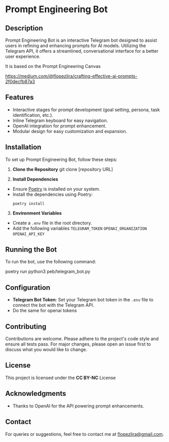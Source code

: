 # Prompt Engineering Bot

## Description

Prompt Engineering Bot is an interactive Telegram bot designed to assist users in refining and enhancing prompts for AI models. Utilizing the Telegram API, it offers a streamlined, conversational interface for a better user experience.

It is based on the Prompt Engineering Canvas 

https://medium.com/@flopezlira/crafting-effective-ai-prompts-2f0decfb87a3
## Features

- Interactive stages for prompt development (goal setting, persona, task identification, etc.).
- Inline Telegram keyboard for easy navigation.
- OpenAI integration for prompt enhancement.
- Modular design for easy customization and expansion.

## Installation

To set up Prompt Engineering Bot, follow these steps:

1. **Clone the Repository**
git clone [repository URL]

2. **Install Dependencies**
- Ensure [Poetry](https://python-poetry.org/docs/) is installed on your system.
- Install the dependencies using Poetry:
  ```
  poetry install
  ```

3. **Environment Variables**
- Create a `.env` file in the root directory.
- Add the following variables 
    `TELEGRAM_TOKEN`
    `OPENAI_ORGANIZATION`
    `OPENAI_API_KEY`

## Running the Bot

To run the bot, use the following command:

poetry run python3 peb/telegram_bot.py

## Configuration

- **Telegram Bot Token**: Set your Telegram bot token in the `.env` file to connect the bot with the Telegram API.
- Do the same for openai tokens

## Contributing

Contributions are welcome. Please adhere to the project's code style and ensure all tests pass. For major changes, please open an issue first to discuss what you would like to change.

## License

This project is licensed under the **CC BY-NC** License

## Acknowledgments

- Thanks to OpenAI for the API powering prompt enhancements.

## Contact

For queries or suggestions, feel free to contact me at flopezlira@gmail.com.







